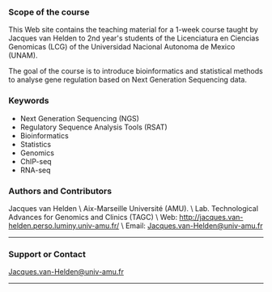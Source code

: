 ### Scope of the course

This Web site contains the teaching material for a 1-week course taught by Jacques van Helden to 2nd year's students of the Licenciatura en Ciencias Genomicas (LCG) of the Universidad Nacional Autonoma de Mexico (UNAM).

The goal of the course is to introduce bioinformatics and statistical methods to analyse gene regulation based on Next Generation Sequencing data. 

### Keywords

- Next Generation Sequencing (NGS)
- Regulatory Sequence Analysis Tools (RSAT)
- Bioinformatics
- Statistics
- Genomics
- ChIP-seq
- RNA-seq

### Authors and Contributors

Jacques van Helden  \\
Aix-Marseille Université (AMU).  \\
Lab. Technological Advances for Genomics and Clinics (TAGC)  \\
Web:  <http://jacques.van-helden.perso.luminy.univ-amu.fr/>  \\
Email: <Jacques.van-Helden@univ-amu.fr>

* * * * * * *
### Support or Contact

<Jacques.van-Helden@univ-amu.fr>

* * * * * * *